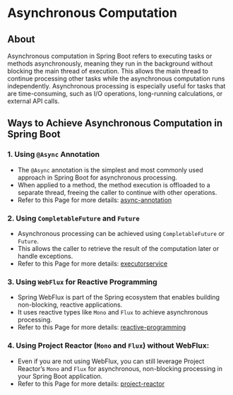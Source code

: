 # Asynchronous Computation

## About

Asynchronous computation in Spring Boot refers to executing tasks or methods asynchronously, meaning they run in the background without blocking the main thread of execution. This allows the main thread to continue processing other tasks while the asynchronous computation runs independently. Asynchronous processing is especially useful for tasks that are time-consuming, such as I/O operations, long-running calculations, or external API calls.

## Ways to Achieve Asynchronous Computation in Spring Boot

### **1. Using `@Async` Annotation**

* The `@Async` annotation is the simplest and most commonly used approach in Spring Boot for asynchronous processing.
* When applied to a method, the method execution is offloaded to a separate thread, freeing the caller to continue with other operations.
* Refer to this Page for more details: [async-annotation](async-annotation/ "mention")

### **2. Using `CompletableFuture` and `Future`**

* Asynchronous processing can be achieved using `CompletableFuture` or `Future`.
* This allows the caller to retrieve the result of the computation later or handle exceptions.
* Refer to this Page for more details: [executorservice](../../../java/concepts/concepts-set-1/asynchronous-computation/executorservice/ "mention")

### **3. Using `WebFlux` for Reactive Programming**

* Spring WebFlux is part of the Spring ecosystem that enables building non-blocking, reactive applications.
* It uses reactive types like `Mono` and `Flux` to achieve asynchronous processing.
* Refer to this Page for more details: [reactive-programming](../reactive-programming/ "mention")

### **4. Using Project Reactor (`Mono` and `Flux`) without WebFlux**:

* Even if you are not using WebFlux, you can still leverage Project Reactor’s `Mono` and `Flux` for asynchronous, non-blocking processing in your Spring Boot application.
* Refer to this Page for more details: [project-reactor](../reactive-programming/project-reactor/ "mention")
